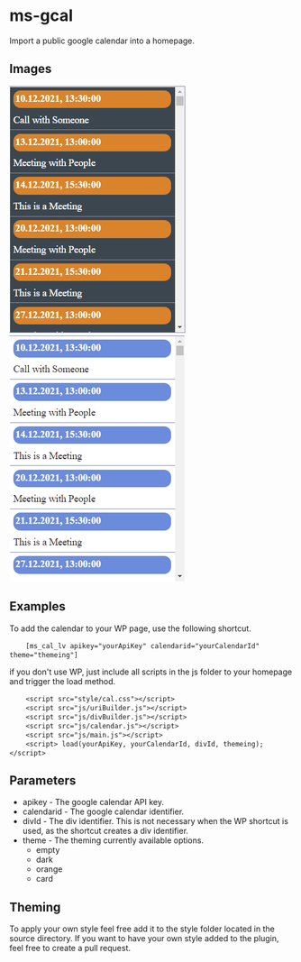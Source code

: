 # ms-gcal
Import a public google calendar into a homepage.

## Images

<img src="./images/example.png" alt="Example Image"/>
<img src="./images/example1.png" alt="Example Image"/>

## Examples

To add the calendar to your WP page, use the following shortcut.

```
	[ms_cal_lv apikey="yourApiKey" calendarid="yourCalendarId" theme="themeing"]
```

if you don't use WP, just include all scripts in the js folder to your homepage and trigger the load method.

```
    <script src="style/cal.css"></script>
	<script src="js/uriBuilder.js"></script>
	<script src="js/divBuilder.js"></script>
	<script src="js/calendar.js"></script>
	<script src="js/main.js"></script>
	<script> load(yourApiKey, yourCalendarId, divId, themeing); </script>

```


## Parameters

<ul>
	<li>apikey - The google calendar API key.</li>
	<li>calendarid - The google calendar identifier.</li>
	<li>divId - The div identifier. This is not necessary when the WP shortcut is used, as the shortcut creates a div identifier. </li>
	<li>theme - The theming currently available options.
		<ul>
			<li>empty</li>
			<li>dark</li>
			<li>orange</li>
			<li>card</li>
		</ul>
	</li>
</ul>

## Theming

To apply your own style feel free add it to the style folder located in the source directory. If you want to have your own style added to the plugin, feel free to create a pull request.
